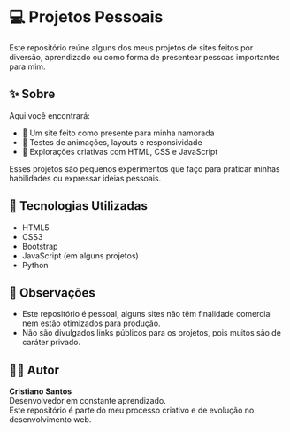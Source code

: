 # 💻 Projetos Pessoais

Este repositório reúne alguns dos meus projetos de sites feitos por diversão, aprendizado ou como forma de presentear pessoas importantes para mim.

## ✨ Sobre

Aqui você encontrará:

- 💝 Um site feito como presente para minha namorada
- 🧪 Testes de animações, layouts e responsividade
- 🎨 Explorações criativas com HTML, CSS e JavaScript

Esses projetos são pequenos experimentos que faço para praticar minhas habilidades ou expressar ideias pessoais.

## 🚀 Tecnologias Utilizadas

- HTML5
- CSS3
- Bootstrap
- JavaScript (em alguns projetos)
- Python

## 📌 Observações

- Este repositório é pessoal, alguns sites não têm finalidade comercial nem estão otimizados para produção.
- Não são divulgados links públicos para os projetos, pois muitos são de caráter privado.

## 👨‍💻 Autor

**Cristiano Santos**  
Desenvolvedor em constante aprendizado.  
Este repositório é parte do meu processo criativo e de evolução no desenvolvimento web.
